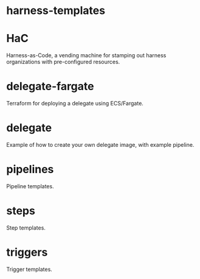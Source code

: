 # harness-templates

# HaC

Harness-as-Code, a vending machine for stamping out harness organizations with pre-configured resources.

# delegate-fargate

Terraform for deploying a delegate using ECS/Fargate.

# delegate

Example of how to create your own delegate image, with example pipeline.

# pipelines

Pipeline templates.

# steps

Step templates.

# triggers

Trigger templates.
